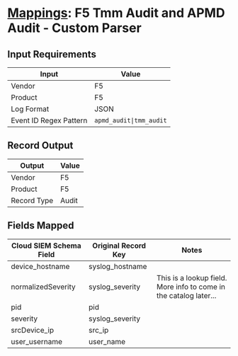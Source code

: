 # [Mappings](README.md): F5  Tmm Audit and  APMD Audit - Custom Parser

## Input Requirements

|Input|Value|
|-----|-----|
|Vendor|F5|
|Product|F5|
|Log Format|JSON|
|Event ID Regex Pattern|`apmd_audit\|tmm_audit`|

## Record Output

|Output|Value|
|------|-----|
|Vendor|F5|
|Product|F5|
|Record Type|Audit|

## Fields Mapped

|Cloud SIEM Schema Field|Original Record Key|Notes|
|-----------------------|-------------------|-----|
|device_hostname|syslog_hostname||
|normalizedSeverity|syslog_severity|This is a lookup field. More info to come in the catalog later...|
|pid|pid||
|severity|syslog_severity||
|srcDevice_ip|src_ip||
|user_username|user_name||


